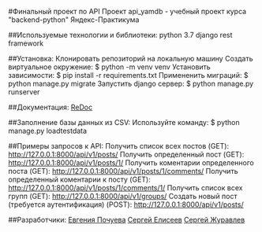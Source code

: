 #Финальный проект по API
Проект api_yamdb - учебный проект курса "backend-python" Яндекс-Практикума


##Используемые технологии и библиотеки:
python 3.7
django rest framework


##Установка:
Клонировать репозиторий на локальную машину
Создать виртуальное окружение: $ python -m venv venv
Установить зависимости: $ pip install -r requirements.txt
Примененить миграций: $ python manage.py migrate
Запустить django сервер: $ python manage.py runserver


##Документация:
[ReDoc](http://127.0.0.1:8000/redoc/)


##Заполнение базы данных из CSV:
Используйте команду: $ python manage.py loadtestdata


##Примеры запросов к API:
Получить список всех постов (GET): http://127.0.0.1:8000/api/v1/posts/
Получить определенный пост (GET): http://127.0.0.1:8000/api/v1/posts/1/
Получить коментарии определенного поста (GET): http://127.0.0.1:8000/api/v1/posts/1/comments/
Получить определенный коментарии к посту (GET): http://127.0.0.1:8000/api/v1/posts/1/comments/1/
Получить список всех групп (GET): http://127.0.0.1:8000/api/v1/groups/
Создать новый пост (требуется аутентификация) (POST): http://127.0.0.1:8000/api/v1/posts/


##Разработчики:
[Евгения Почуева](https://github.com/Eugen-bal)
[Сергей Елисеев](https://github.com/Serge170)
[Сергей Журавлев](https://github.com/geocrane) 

